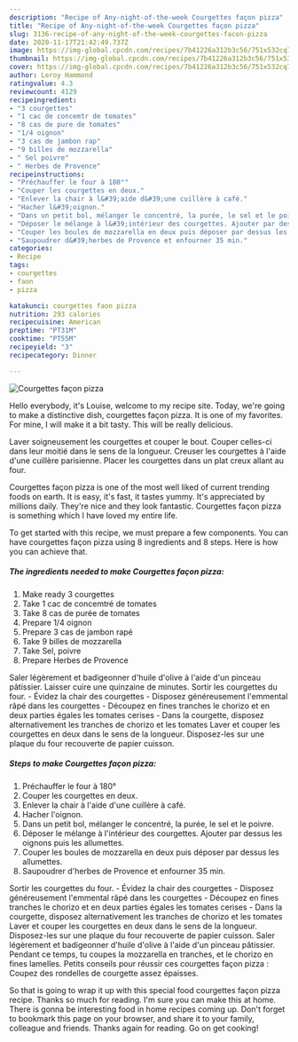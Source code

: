 ```yaml
---
description: "Recipe of Any-night-of-the-week Courgettes façon pizza"
title: "Recipe of Any-night-of-the-week Courgettes façon pizza"
slug: 3136-recipe-of-any-night-of-the-week-courgettes-facon-pizza
date: 2020-11-17T21:42:49.737Z
image: https://img-global.cpcdn.com/recipes/7b41226a312b3c56/751x532cq70/courgettes-facon-pizza-photo-principale-de-la-recette.jpg
thumbnail: https://img-global.cpcdn.com/recipes/7b41226a312b3c56/751x532cq70/courgettes-facon-pizza-photo-principale-de-la-recette.jpg
cover: https://img-global.cpcdn.com/recipes/7b41226a312b3c56/751x532cq70/courgettes-facon-pizza-photo-principale-de-la-recette.jpg
author: Leroy Hammond
ratingvalue: 4.3
reviewcount: 4129
recipeingredient:
- "3 courgettes"
- "1 cac de concemtr de tomates"
- "8 cas de pure de tomates"
- "1/4 oignon"
- "3 cas de jambon rap"
- "9 billes de mozzarella"
- " Sel poivre"
- " Herbes de Provence"
recipeinstructions:
- "Préchauffer le four à 180°"
- "Couper les courgettes en deux."
- "Enlever la chair à l&#39;aide d&#39;une cuillère à café."
- "Hacher l&#39;oignon."
- "Dans un petit bol, mélanger le concentré, la purée, le sel et le poivre."
- "Déposer le mélange à l&#39;intérieur des courgettes. Ajouter par dessus les oignons puis les allumettes."
- "Couper les boules de mozzarella en deux puis déposer par dessus les allumettes."
- "Saupoudrer d&#39;herbes de Provence et enfourner 35 min."
categories:
- Recipe
tags:
- courgettes
- faon
- pizza

katakunci: courgettes faon pizza 
nutrition: 293 calories
recipecuisine: American
preptime: "PT31M"
cooktime: "PT55M"
recipeyield: "3"
recipecategory: Dinner

---
```



![Courgettes façon pizza](https://img-global.cpcdn.com/recipes/7b41226a312b3c56/751x532cq70/courgettes-facon-pizza-photo-principale-de-la-recette.jpg)

Hello everybody, it's Louise, welcome to my recipe site. Today, we're going to make a distinctive dish, courgettes façon pizza. It is one of my favorites. For mine, I will make it a bit tasty. This will be really delicious.

Laver soigneusement les courgettes et couper le bout. Couper celles-ci dans leur moitié dans le sens de la longueur. Creuser les courgettes à l&#39;aide d&#39;une cuillère parisienne. Placer les courgettes dans un plat creux allant au four.

Courgettes façon pizza is one of the most well liked of current trending foods on earth. It is easy, it's fast, it tastes yummy. It's appreciated by millions daily. They're nice and they look fantastic. Courgettes façon pizza is something which I have loved my entire life.


To get started with this recipe, we must prepare a few components. You can have courgettes façon pizza using 8 ingredients and 8 steps. Here is how you can achieve that.

<!--inarticleads1-->

##### The ingredients needed to make Courgettes façon pizza:

1. Make ready 3 courgettes
1. Take 1 cac de concemtré de tomates
1. Take 8 cas de purée de tomates
1. Prepare 1/4 oignon
1. Prepare 3 cas de jambon rapé
1. Take 9 billes de mozzarella
1. Take  Sel, poivre
1. Prepare  Herbes de Provence


Saler légèrement et badigeonner d&#39;huile d&#39;olive à l&#39;aide d&#39;un pinceau pâtissier. Laisser cuire une quinzaine de minutes. Sortir les courgettes du four. - Évidez la chair des courgettes - Disposez généreusement l&#39;emmental râpé dans les courgettes - Découpez en fines tranches le chorizo et en deux parties égales les tomates cerises - Dans la courgette, disposez alternativement les tranches de chorizo et les tomates Laver et couper les courgettes en deux dans le sens de la longueur. Disposez-les sur une plaque du four recouverte de papier cuisson. 

<!--inarticleads2-->

##### Steps to make Courgettes façon pizza:

1. Préchauffer le four à 180°
1. Couper les courgettes en deux.
1. Enlever la chair à l&#39;aide d&#39;une cuillère à café.
1. Hacher l&#39;oignon.
1. Dans un petit bol, mélanger le concentré, la purée, le sel et le poivre.
1. Déposer le mélange à l&#39;intérieur des courgettes. Ajouter par dessus les oignons puis les allumettes.
1. Couper les boules de mozzarella en deux puis déposer par dessus les allumettes.
1. Saupoudrer d&#39;herbes de Provence et enfourner 35 min.


Sortir les courgettes du four. - Évidez la chair des courgettes - Disposez généreusement l&#39;emmental râpé dans les courgettes - Découpez en fines tranches le chorizo et en deux parties égales les tomates cerises - Dans la courgette, disposez alternativement les tranches de chorizo et les tomates Laver et couper les courgettes en deux dans le sens de la longueur. Disposez-les sur une plaque du four recouverte de papier cuisson. Saler légèrement et badigeonner d&#39;huile d&#39;olive à l&#39;aide d&#39;un pinceau pâtissier. Pendant ce temps, tu coupes la mozzarella en tranches, et le chorizo en fines lamelles. Petits conseils pour réussir ces courgettes façon pizza : Coupez des rondelles de courgette assez épaisses. 

So that is going to wrap it up with this special food courgettes façon pizza recipe. Thanks so much for reading. I'm sure you can make this at home. There is gonna be interesting food in home recipes coming up. Don't forget to bookmark this page on your browser, and share it to your family, colleague and friends. Thanks again for reading. Go on get cooking!
